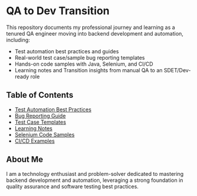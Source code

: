# QA to Dev Transition

This repository documents my professional journey and learning as a tenured QA engineer moving into backend development and automation, including:
- Test automation best practices and guides
- Real-world test case/sample bug reporting templates
- Hands-on code samples with Java, Selenium, and CI/CD
- Learning notes and Transition insights from manual QA to an SDET/Dev-ready role

## Table of Contents
- [Test Automation Best Practices](./TEST_AUTOMATION_BEST_PRACTICES.md)
- [Bug Reporting Guide](./QA_BUG_REPORTING_GUIDE.md)
- [Test Case Templates](./TEST_CASE_TEMPLATES/)
- [Learning Notes](./LEARNING_NOTES/)
- [Selenium Code Samples](./SELENIUM_SAMPLES/)
- [CI/CD Examples](./CI_EXAMPLES/)

## About Me
I am a technology enthusiast and problem-solver dedicated to mastering backend development and automation, leveraging a strong foundation in quality assurance and software testing best practices.
